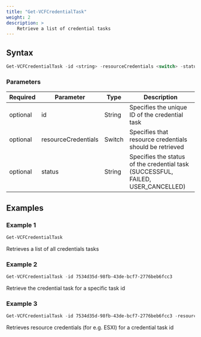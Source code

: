 ```yaml
---
title: "Get-VCFCredentialTask"
weight: 2
description: >
    Retrieve a list of credential tasks
---
```


## Syntax
``` powershell
Get-VCFCredentialTask -id <string> -resourceCredentials <switch> -status <string>
```

### Parameters

| Required | Parameter          | Type     |  Description                                                                                |
| ---------| -------------------|----------| ------------------------------------------------------------------------------------------- |
| optional | id                 | String   | Specifies the unique ID of the credential task                                              | 
| optional | resourceCredentials| Switch   | Specifies that resource credentials should be retrieved                                     |
| optional | status             | String   | Specifies the status of the credential task (SUCCESSFUL, FAILED, USER_CANCELLED)            | 


## Examples
### Example 1
``` powershell
Get-VCFCredentialTask
```
Retrieves a list of all credentials tasks

### Example 2
``` powershell
Get-VCFCredentialTask -id 7534d35d-98fb-43de-bcf7-2776beb6fcc3
```
Retrieve the credential task for a specific task id

### Example 3
``` powershell
Get-VCFCredentialTask -id 7534d35d-98fb-43de-bcf7-2776beb6fcc3 -resourceCredentials
```
Retrieves resource credentials (for e.g. ESXI) for a credential task id
